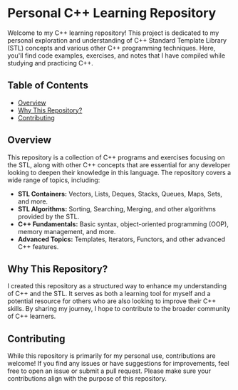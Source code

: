 # Personal C++ Learning Repository

Welcome to my C++ learning repository! This project is dedicated to my personal exploration and understanding of C++ Standard Template Library (STL) concepts and various other C++ programming techniques. Here, you'll find code examples, exercises, and notes that I have compiled while studying and practicing C++.

## Table of Contents

- [Overview](#overview)
- [Why This Repository?](#why-this-repository)
- [Contributing](#contributing)


## Overview

This repository is a collection of C++ programs and exercises focusing on the STL, along with other C++ concepts that are essential for any developer looking to deepen their knowledge in this language. The repository covers a wide range of topics, including:

- **STL Containers:** Vectors, Lists, Deques, Stacks, Queues, Maps, Sets, and more.
- **STL Algorithms:** Sorting, Searching, Merging, and other algorithms provided by the STL.
- **C++ Fundamentals:** Basic syntax, object-oriented programming (OOP), memory management, and more.
- **Advanced Topics:** Templates, Iterators, Functors, and other advanced C++ features.

## Why This Repository?

I created this repository as a structured way to enhance my understanding of C++ and the STL. It serves as both a learning tool for myself and a potential resource for others who are also looking to improve their C++ skills. By sharing my journey, I hope to contribute to the broader community of C++ learners.

## Contributing


While this repository is primarily for my personal use, contributions are welcome! If you find any issues or have suggestions for improvements, feel free to open an issue or submit a pull request. Please make sure your contributions align with the purpose of this repository.
